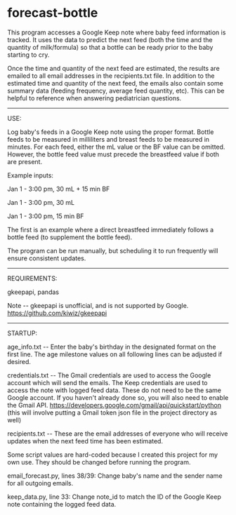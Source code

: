 # forecast-bottle


This program accesses a Google Keep note where baby feed information is tracked. It uses the data to predict the next feed (both the time and the quantity of milk/formula) so that a bottle can be ready prior to the baby starting to cry.


Once the time and quantity of the next feed are estimated, the results are emailed to all email addresses in the recipients.txt file. In addition to the estimated time and quantity of the next feed, the emails also contain some summary data (feeding frequency, average feed quantity, etc). This can be helpful to reference when answering pediatrician questions.

-----

USE:

Log baby's feeds in a Google Keep note using the proper format. Bottle feeds to be measured in milliliters and breast feeds to be measured in minutes. For each feed, either the mL value or the BF value can be omitted. However, the bottle feed value must precede the breastfeed value if both are present.

Example inputs:

Jan 1 - 3:00 pm, 30 mL + 15 min BF

Jan 1 - 3:00 pm, 30 mL

Jan 1 - 3:00 pm, 15 min BF

The first is an example where a direct breastfeed immediately follows a bottle feed (to supplement the bottle feed).

The program can be run manually, but scheduling it to run frequently will ensure consistent updates.

-----

REQUIREMENTS:

gkeepapi, pandas

Note -- gkeepapi is unofficial, and is not supported by Google. https://github.com/kiwiz/gkeepapi

-----

STARTUP:

age_info.txt -- Enter the baby's birthday in the designated format on the first line. The age milestone values on all following lines can be adjusted if desired.

credentials.txt -- The Gmail credentials are used to access the Google account which will send the emails. The Keep credentials are used to access the note with logged feed data. These do not need to be the same Google account. If you haven't already done so, you will also need to enable the Gmail API.  https://developers.google.com/gmail/api/quickstart/python (this will involve putting a Gmail token json file in the project directory as well)

recipients.txt -- These are the email addresses of everyone who will receive updates when the next feed time has been estimated.



Some script values are hard-coded because I created this project for my own use. They should be changed before running the program.

email_forecast.py, lines 38/39: Change baby's name and the sender name for all outgoing emails.

keep_data.py, line 33: Change note_id to match the ID of the Google Keep note containing the logged feed data.
